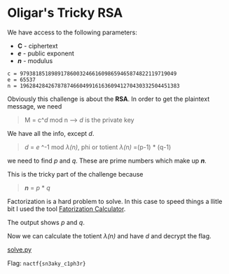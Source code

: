 # Oligar's Tricky RSA

We have access to the following parameters: 

* **C** - ciphertext
* ***e*** - public exponent
* ***n*** - modulus

```
c = 97938185189891786003246616098659465874822119719049
e = 65537
n = 196284284267878746604991616360941270430332504451383
```

Obviously this challenge is about the **RSA**. In order to get the plaintext message, we need

> M = c^*d* mod n  --> *d* is the private key

We have all the info, except *d*. 

> *d* = *e* ^-1 mod *λ(n)*, phi or totient *λ(n)* =(p-1) * (q-1)

we need to find *p* and *q*. These are prime numbers which make up ***n***.

This is the tricky part of the challenge because 
> ***n*** = *p* * *q*

Factorization is a hard problem to solve. In this case to speed things a llitle bit I used the tool [Fatorization Calculator](https://www.alpertron.com.ar/ECM.HTM).

The output shows *p* and *q*.

Now we can calculate the totient *λ(n)* and have *d* and decrypt the flag.

[solve.py](https://github.com/s4nkx0k/CTFs/blob/main/NACTF%202020/Oligar's%20Tricky%20RSA/solve.py)

Flag: `nactf{sn3aky_c1ph3r}`
